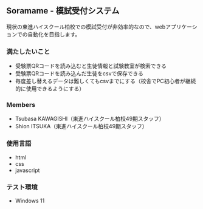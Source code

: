 ## Soramame - 模試受付システム

現状の東進ハイスクール柏校での模試受付が非効率的なので、webアプリケーションでの自動化を目指します。


### 満たしたいこと
- 受験票QRコードを読み込むと生徒情報と試験教室が検索できる
- 受験票QRコードを読み込んだ生徒をcsvで保存できる
- 毎度差し替えるデータは難しくてもcsvまでにする（校舎でPC初心者が継続的に使用できるようにする）

### Members
- Tsubasa KAWAGISHI（東進ハイスクール柏校49期スタッフ）
- Shion ITSUKA（東進ハイスクール柏校49期スタッフ）

### 使用言語
- html
- css
- javascript

### テスト環境
- Windows 11
